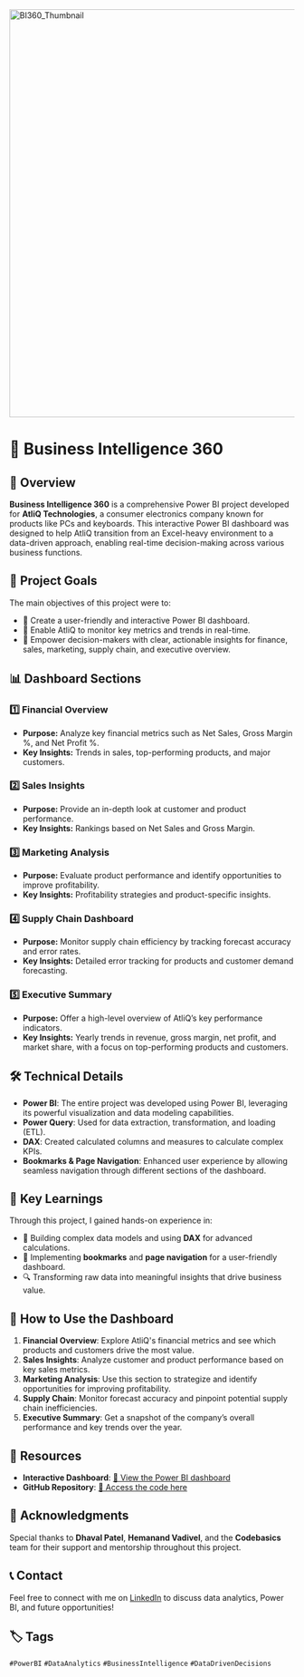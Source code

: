 <img width="1280" height="720" alt="BI360_Thumbnail" src="https://github.com/user-attachments/assets/15568558-749c-4b85-8f0c-5543180024e9" />

# 🚀 Business Intelligence 360

## 📄 Overview
**Business Intelligence 360** is a comprehensive Power BI project developed for **AtliQ Technologies**, a consumer electronics company known for products like PCs and keyboards. This interactive Power BI dashboard was designed to help AtliQ transition from an Excel-heavy environment to a data-driven approach, enabling real-time decision-making across various business functions.

## 🎯 Project Goals
The main objectives of this project were to:
- 🔹 Create a user-friendly and interactive Power BI dashboard.
- 🔹 Enable AtliQ to monitor key metrics and trends in real-time.
- 🔹 Empower decision-makers with clear, actionable insights for finance, sales, marketing, supply chain, and executive overview.

## 📊 Dashboard Sections
### 1️⃣ Financial Overview
- **Purpose:** Analyze key financial metrics such as Net Sales, Gross Margin %, and Net Profit %.
- **Key Insights:** Trends in sales, top-performing products, and major customers.

### 2️⃣ Sales Insights
- **Purpose:** Provide an in-depth look at customer and product performance.
- **Key Insights:** Rankings based on Net Sales and Gross Margin.

### 3️⃣ Marketing Analysis
- **Purpose:** Evaluate product performance and identify opportunities to improve profitability.
- **Key Insights:** Profitability strategies and product-specific insights.

### 4️⃣ Supply Chain Dashboard
- **Purpose:** Monitor supply chain efficiency by tracking forecast accuracy and error rates.
- **Key Insights:** Detailed error tracking for products and customer demand forecasting.

### 5️⃣ Executive Summary
- **Purpose:** Offer a high-level overview of AtliQ’s key performance indicators.
- **Key Insights:** Yearly trends in revenue, gross margin, net profit, and market share, with a focus on top-performing products and customers.

## 🛠️ Technical Details
- **Power BI**: The entire project was developed using Power BI, leveraging its powerful visualization and data modeling capabilities.
- **Power Query**: Used for data extraction, transformation, and loading (ETL).
- **DAX**: Created calculated columns and measures to calculate complex KPIs.
- **Bookmarks & Page Navigation**: Enhanced user experience by allowing seamless navigation through different sections of the dashboard.

## 🌟 Key Learnings
Through this project, I gained hands-on experience in:
- 🧩 Building complex data models and using **DAX** for advanced calculations.
- 🎨 Implementing **bookmarks** and **page navigation** for a user-friendly dashboard.
- 🔍 Transforming raw data into meaningful insights that drive business value.

## 🚀 How to Use the Dashboard
1. **Financial Overview**: Explore AtliQ's financial metrics and see which products and customers drive the most value.
2. **Sales Insights**: Analyze customer and product performance based on key sales metrics.
3. **Marketing Analysis**: Use this section to strategize and identify opportunities for improving profitability.
4. **Supply Chain**: Monitor forecast accuracy and pinpoint potential supply chain inefficiencies.
5. **Executive Summary**: Get a snapshot of the company’s overall performance and key trends over the year.

## 📂 Resources
- **Interactive Dashboard**: [🔗 View the Power BI dashboard](https://app.powerbi.com/view?r=eyJrIjoiNWQwMWM5ZGMtNzZhMC00Y2FhLTk5NjEtNjU2YzBhMThmMmRlIiwidCI6ImM2ZTU0OWIzLTVmNDUtNDAzMi1hYWU5LWQ0MjQ0ZGM1YjJjNCJ9)
- **GitHub Repository**: [🔗 Access the code here](https://github.com/aiprasadk/-Business-Intelligence-360-)

## 🙏 Acknowledgments
Special thanks to **Dhaval Patel**, **Hemanand Vadivel**, and the **Codebasics** team for their support and mentorship throughout this project.

## 📞 Contact
Feel free to connect with me on [LinkedIn](https://www.linkedin.com/in/prasad7k) to discuss data analytics, Power BI, and future opportunities!

## 🏷️ Tags
`#PowerBI` `#DataAnalytics` `#BusinessIntelligence` `#DataDrivenDecisions`
